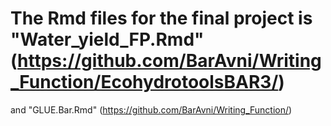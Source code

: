 # The Rmd files for the final project is "Water_yield_FP.Rmd" (https://github.com/BarAvni/Writing_Function/EcohydrotoolsBAR3/)
and "GLUE.Bar.Rmd" (https://github.com/BarAvni/Writing_Function/)
